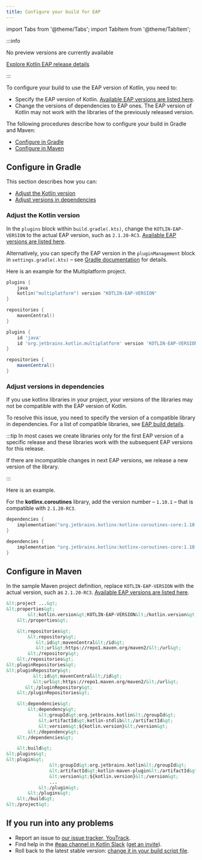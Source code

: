 ```yaml
---
title: Configure your build for EAP
---
```


import Tabs from '@theme/Tabs';
import TabItem from '@theme/TabItem';




:::info
<p>
   No preview versions are currently available
   </p>
    <!-- <p>Latest Kotlin EAP release: <strong>2.1.20-RC3</strong></p> -->
<p>
   <a href="eap.md#build-details">Explore Kotlin EAP release details</a>
   </p>

:::

To configure your build to use the EAP version of Kotlin, you need to: 

* Specify the EAP version of Kotlin. [Available EAP versions are listed here](eap.md#build-details).
* Change the versions of dependencies to EAP ones.
The EAP version of Kotlin may not work with the libraries of the previously released version. 

The following procedures describe how to configure your build in Gradle and Maven:

* [Configure in Gradle](#configure-in-gradle)
* [Configure in Maven](#configure-in-maven)

## Configure in Gradle 

This section describes how you can:

* [Adjust the Kotlin version](#adjust-the-kotlin-version)
* [Adjust versions in dependencies](#adjust-versions-in-dependencies)

### Adjust the Kotlin version

In the `plugins` block within `build.gradle(.kts)`, change the `KOTLIN-EAP-VERSION` to the actual EAP version,
such as `2.1.20-RC3`. [Available EAP versions are listed here](eap.md#build-details).

Alternatively, you can specify the EAP version in the `pluginManagement` block in `settings.gradle(.kts)` – see [Gradle documentation](https://docs.gradle.org/current/userguide/plugins.html#sec:plugin_version_management) for details.

Here is an example for the Multiplatform project.

<Tabs groupId="build-script">
<TabItem value="kotlin" label="Kotlin" default={kotlin === "kotlin"}>

```kotlin
plugins {
    java
    kotlin("multiplatform") version "KOTLIN-EAP-VERSION"
}

repositories {
    mavenCentral()
}
```

</TabItem>
<TabItem value="groovy" label="Groovy" default={groovy === "kotlin"}>

```groovy
plugins {
    id 'java'
    id 'org.jetbrains.kotlin.multiplatform' version 'KOTLIN-EAP-VERSION'
}

repositories {
    mavenCentral()
}
```

</TabItem>
</Tabs>

### Adjust versions in dependencies

If you use kotlinx libraries in your project, your versions of the libraries may not be compatible with the EAP version of Kotlin.

To resolve this issue, you need to specify the version of a compatible library in dependencies. For a list of compatible libraries, 
see [EAP build details](eap.md#build-details). 

:::tip
In most cases we create libraries only for the first EAP version of a specific release and these libraries work with the subsequent EAP versions for this release.

If there are incompatible changes in next EAP versions, we release a new version of the library.

:::


Here is an example.

For the **kotlinx.coroutines** library, add the version number – `1.10.1` – that is compatible with `2.1.20-RC3`. 

<Tabs groupId="build-script">
<TabItem value="kotlin" label="Kotlin" default={kotlin === "kotlin"}>

```kotlin
dependencies {
    implementation("org.jetbrains.kotlinx:kotlinx-coroutines-core:1.10.1")
}
```

</TabItem>
<TabItem value="groovy" label="Groovy" default={groovy === "kotlin"}>

```groovy
dependencies {
    implementation "org.jetbrains.kotlinx:kotlinx-coroutines-core:1.10.1"
}
```

</TabItem>
</Tabs>

## Configure in Maven

In the sample Maven project definition, replace `KOTLIN-EAP-VERSION` with the actual version, such as `2.1.20-RC3`.
[Available EAP versions are listed here](eap.md#build-details).

```xml
&lt;project ...&gt;
&lt;properties&gt;
        &lt;kotlin.version&gt;KOTLIN-EAP-VERSION&lt;/kotlin.version&gt;
    &lt;/properties&gt;

    &lt;repositories&gt;
        &lt;repository&gt;
           &lt;id&gt;mavenCentral&lt;/id&gt;
           &lt;url&gt;https://repo1.maven.org/maven2/&lt;/url&gt;
        &lt;/repository&gt;
    &lt;/repositories&gt;
&lt;pluginRepositories&gt;
&lt;pluginRepository&gt;
          &lt;id&gt;mavenCentral&lt;/id&gt;
          &lt;url&gt;https://repo1.maven.org/maven2/&lt;/url&gt;
       &lt;/pluginRepository&gt;
    &lt;/pluginRepositories&gt;

    &lt;dependencies&gt;
        &lt;dependency&gt;
            &lt;groupId&gt;org.jetbrains.kotlin&lt;/groupId&gt;
            &lt;artifactId&gt;kotlin-stdlib&lt;/artifactId&gt;
            &lt;version&gt;${kotlin.version}&lt;/version&gt;
        &lt;/dependency&gt;
    &lt;/dependencies&gt;

    &lt;build&gt;
&lt;plugins&gt;
&lt;plugin&gt;
                &lt;groupId&gt;org.jetbrains.kotlin&lt;/groupId&gt;
                &lt;artifactId&gt;kotlin-maven-plugin&lt;/artifactId&gt;
                &lt;version&gt;${kotlin.version}&lt;/version&gt;
                ...
            &lt;/plugin&gt;
        &lt;/plugins&gt;
    &lt;/build&gt;
&lt;/project&gt;
```

## If you run into any problems

* Report an issue to [our issue tracker, YouTrack](https://kotl.in/issue).
* Find help in the [#eap channel in Kotlin Slack](https://app.slack.com/client/T09229ZC6/C0KLZSCHF) ([get an invite](https://surveys.jetbrains.com/s3/kotlin-slack-sign-up)).
* Roll back to the latest stable version: [change it in your build script file](#adjust-the-kotlin-version).